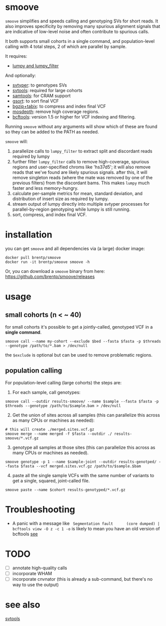 # smoove

`smoove` simplifies and speeds calling and genotyping SVs for short reads. It also improves specificity by removing many
spurious alignment signals that are indicative of low-level noise and often contribute to spurious calls.

It both supports small cohorts in a single command, and population-level calling with 4 total steps, 2
of which are parallel by sample.

It requires:

 + [lumpy and lumpy\_filter](https://github.com/arq5x/lumpy-sv)

 And optionally:

 + [svtyper](https://github.com/hall-lab/svtyper): to genotypes SVs
 + [svtools](https://github.com/hall-lab/svtools): required for large cohorts
 + [samtools](https://github.com/samtools/samtools): for CRAM support
 + [gsort](https://github.com/brentp/gsort): to sort final VCF
 + [bgzip+tabix](https://github.com/samtools/htslib): to compress and index final VCF
 + [mosdepth](https://github.com/brentp/mosdepth): remove high coverage regions.
 + [bcftools](https://github.com/samtools/bcftools): version 1.5 or higher for VCF indexing and filtering. 

 Running `smoove` without any arguments will show which of these are found so they can be added to the PATH as needed.

`smoove` will:

1. parallelize calls to `lumpy_filter` to extract split and discordant reads required by lumpy
2. further filter `lumpy_filter` calls to remove high-coverage, spurious regions and user-specified chroms like 'hs37d5';
   it will also remove reads that we've found are likely spurious signals. 
   after this, it will remove singleton reads (where the mate was removed by one of the previous filters) from the discordant
   bams. This makes `lumpy` much faster and less memory-hungry.
3. calculate per-sample metrics for mean, standard deviation, and distribution of insert size as required by lumpy.
4. stream output of lumpy directly into multiple svtyper processes for parallel-by-region genotyping while lumpy is still running.
5. sort, compress, and index final VCF.

# installation

you can get `smoove` and all dependencies via (a large) docker image:

```
docker pull brentp/smoove
docker run -it brentp/smoove smoove -h
```

Or, you can download a `smoove` binary from here: https://github.com/brentp/smoove/releases

# usage

## small cohorts (n < ~ 40)

for small cohorts it's possible to get a jointly-called, genotyped VCF in a **single command**.

```
smoove call --name my-cohort --exclude $bed --fasta $fasta -p $threads --genotype /path/to/*.bam > /dev/null
```

the `$exclude` is optional but can be used to remove problematic regions.

## population calling

For population-level calling (large cohorts) the steps are:

1. For each sample, call genotypes:

```
smoove call --outdir results-smoove/ --name $sample --fasta $fasta -p $threads --genotype /path/to/$sample.bam > /dev/null
```

2. Get the union of sites across all samples (this can parallelize this across as many CPUs or machines as needed):

```
# this will create ./merged.sites.vcf.gz
smoove merge --name merged -f $fasta --outdir ./ results-smoove/*.vcf.gz
```

3. genotype all samples at those sites (this can parallelize this across as many CPUs or machines as needed).

```
smoove genotype -p 1 --name $sample-joint --outdir results-genotped/ --fasta $fasta --vcf merged.sites.vcf.gz /path/to/$sample.$bam
```

4. paste all the single sample VCFs with the same number of variants to get a single, squared, joint-called file.

```
smoove paste --name $cohort results-genotyped/*.vcf.gz
```

# Troubleshooting

+ A panic with a message like ` Segmentation fault      (core dumped) | bcftools view -O z -c 1 -o` is likely to mean you have an old version of bcftools [see](#10)

# TODO

+ [ ] annotate high-quality calls
+ [ ] incorporate WHAM
+ [ ] incorporate cnvnator (this is already a sub-command, but there's no way to use the output)

# see also

[svtools](https://github.com/hall-lab/svtools)
